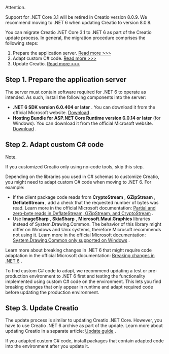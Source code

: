 




 Attention.
 
 Support for .NET Core 3.1 will be retired in Creatio version 8.0.9. We recommend moving to .NET 6 when updating Creatio to version 8.0.8.
 




 You can migrate Creatio .NET Core 3.1 to .NET 6 as part of the Creatio update process. In general, the migration procedure comprises the following steps:
 


1. Prepare the application server.
 [Read more >>>](#title-2625-1)
2. Adapt custom C# code.
 [Read more >>>](#title-2625-2)
3. Update Creatio.
 [Read more >>>](#title-2625-3)



 Step 1. Prepare the application server
----------------------------------------



 The server must contain software required for .NET 6 to operate as intended. As such, install the following components into the server:
 


* **.NET 6 SDK version 6.0.404 or later** 
 . You can download it from the official Microsoft website.
 [Download](https://dotnet.microsoft.com/en-us/download/dotnet/6.0) 
 .
* **Hosting Bundle for ASP.NET Core Runtime version 6.0.14 or later** 
 (for Windows). You can download it from the official Microsoft website.
 [Download](https://dotnet.microsoft.com/en-us/download/dotnet/thank-you/runtime-aspnetcore-6.0.14-windows-hosting-bundle-installer) 
 .



 Step 2. Adapt custom C# code
------------------------------





 Note.
 
 If you customized Creatio only using no-code tools, skip this step.
 




 Depending on the libraries you used in C# schemas to customize Creatio, you might need to adapt custom C# code when moving to .NET 6. For example:
 


* If the client package code reads from
 **CryptoStream** 
 ,
 **GZipStream** 
 ,
 **DeflateStream** 
 , add a check that the requested number of bytes was read. Learn more in the official Microsoft documentation:
 [Partial and zero-byte reads in DeflateStream, GZipStream, and CryptoStream](https://learn.microsoft.com/en-us/dotnet/core/compatibility/core-libraries/6.0/partial-byte-reads-in-streams) 
 .
* Use
 **ImageSharp** 
 ,
 **SkiaSharp** 
 ,
 **Microsoft.Maui.Graphics** 
 libraries instead of System.Drawing.Common. The behavior of this library might differ on Windows and Unix systems, therefore Microsoft recommends not using it. Learn more in the official Microsoft documentation:
 [System.Drawing.Common only supported on Windows](https://learn.microsoft.com/en-us/dotnet/core/compatibility/core-libraries/6.0/system-drawing-common-windows-only) 
 .



 Learn more about breaking changes in .NET 6 that might require code adaptation in the official Microsoft documentation:
 [Breaking changes in .NET 6](https://learn.microsoft.com/en-us/dotnet/core/compatibility/6.0) 
 .
 



 To find custom C# code to adapt, we recommend updating a test or pre-production environment to .NET 6 first and testing the functionality implemented using custom C# code on the environment. This lets you find breaking changes that only appear in runtime and adapt required code before updating the production environment.
 



 Step 3. Update Creatio
------------------------



 The update process is similar to updating Creatio .NET Core. However, you have to use Creatio .NET 6 archive as part of the update. Learn more about updating Creatio in a separate article:
 [Update guide](https://academy.creatio.com/docs/release/update-guide/update-guide) 
 .
 



 If you adapted custom C# code, install packages that contain adapted code into the environment after you update it.
 




